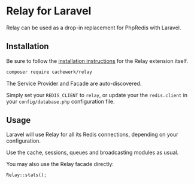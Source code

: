 # Relay for Laravel

Relay can be used as a drop-in replacement for PhpRedis with Laravel.

## Installation

Be sure to follow the [installation instructions](https://relaycache.com/docs/installation) for the Relay extension itself.

```bash
composer require cachewerk/relay
```

The Service Provider and Facade are auto-discovered.

Simply set your `REDIS_CLIENT` to `relay`, or update your the `redis.client` in your `config/database.php` configuration file.

## Usage

Laravel will use Relay for all its Redis connections, depending on your configuration.

Use the cache, sessions, queues and broadcasting modules as usual.

You may also use the Relay facade directly:

```php
Relay::stats();
```
